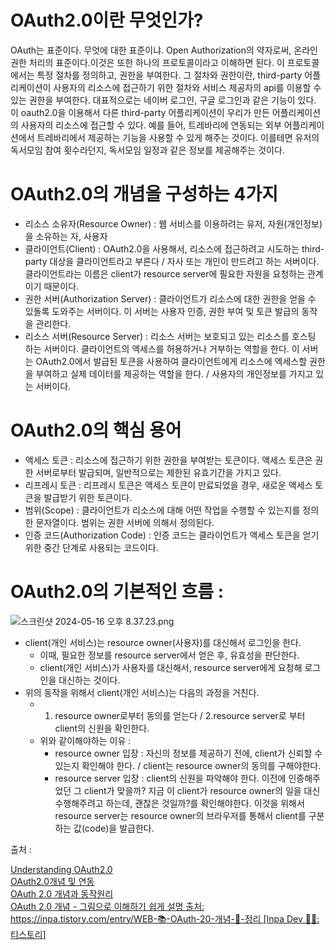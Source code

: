 # OAuth2.0이란 무엇인가?

OAuth는 표준이다. 무엇에 대한 표준이냐. Open Authorization의 약자로써, 온라인 권한 처리의 표준이다.이것은 또한 하나의 프로토콜이라고 이해하면 된다. 이 프로토콜에서는 특정 절차를 정의하고, 권한을 부여한다. 그 절차와 권한이란, third-party 어플리케이션이 사용자의 리소스에 접근하기 위한 절차와 서비스 제공자의 api를 이용할 수 있는 권한을 부여한다. 대표적으로는 네이버 로그인, 구글 로그인과 같은 기능이 있다.
이 oauth2.0을 이용해서 다른 third-party 어플리케이션이 우리가 만든 어플리케이션의 사용자의 리소스에 접근할 수 있다.
예를 들어, 트레바리에 연동되는 외부 어플리케이션에서 트레바리에서 제공하는 기능을 사용할 수 있게 해주는 것이다. 이를테면 유저의 독서모임 참여 횟수라던지, 독서모임 일정과 같은 정보를 제공해주는 것이다.

# OAuth2.0의 개념을 구성하는 4가지

- 리소스 소유자(Resource Owner) : 웹 서비스를 이용하려는 유저, 자원(개인정보)을 소유하는 자, 사용자
- 클라이언트(Client) : OAuth2.0을 사용해서, 리소스에 접근하려고 시도하는 third-party 대상을 클라이언트라고 부른다 / 자사 또는 개인이 만드려고 하는 서버이다. 클라이언트라는 이름은 client가 resource server에 필요한 자원을 요청하는 관계이기 때문이다.
- 권한 서버(Authorization Server) : 클라이언트가 리소스에 대한 권한을 얻을 수 있돌록 도와주는 서버이다. 이 서버는 사용자 인증, 권한 부여 및 토큰 발급의 동작을 관리한다.
- 리소스 서버(Resource Server) : 리소스 서버는 보호되고 있는 리소스를 호스팅 하는 서버이다. 클라이언트의 엑세스를 허용하거나 거부하는 역할을 한다. 이 서버는 OAuth2.0에서 발급된 토큰을 사용하여 클라이언트에게 리소스에 엑세스할 권한을 부여하고 실제 데이터를 제공하는 역할을 한다. / 사용자의 개인정보를 가지고 있는 서버이다.

# OAuth2.0의 핵심 용어

- 액세스 토큰 : 리소스에 접근하기 위한 권한을 부여받는 토큰이다. 액세스 토큰은 권한 서버로부터 발급되며, 일반적으로는 제한된 유효기간을 가지고 있다.
- 리프레시 토큰 : 리프레시 토큰은 액세스 토큰이 만료되었을 경우, 새로운 액세스 토큰을 발급받기 위한 토큰이다.
- 범위(Scope) : 클라이언트가 리소스에 대해 어떤 작업을 수행할 수 있는지를 정의한 문자열이다. 범위는 권한 서버에 의해서 정의된다.
- 인증 코드(Authorization Code) : 인증 코드는 클라이언트가 액세스 토큰을 얻기 위한 중간 단계로 사용되는 코드이다.

# OAuth2.0의 기본적인 흐름 :
![스크린샷 2024-05-16 오후 8.37.23.png](..%2F..%2F..%2F..%2Fvar%2Ffolders%2F9v%2F2v83_q1d1kjf9t587n8xll200000gn%2FT%2FTemporaryItems%2FNSIRD_screencaptureui_T6WyCF%2F%EC%8A%A4%ED%81%AC%EB%A6%B0%EC%83%B7%202024-05-16%20%EC%98%A4%ED%9B%84%208.37.23.png)

- client(개인 서비스)는 resource owner(사용자)를 대신해서 로그인을 한다.
    - 이때, 필요한 정보를 resource server에서 얻은 후, 유효성을 판단한다.
    - client(개인 서비스)가 사용자를 대신해서, resource server에게 요청해 로그인을 대신하는 것이다.
- 위의 동작을 위해서 client(개인 서비스)는 다음의 과정을 거친다.
    - 1. resource owner로부터 동의를 얻는다 / 2.resource server로 부터 client의 신원을 확인한다.
    - 위와 같이해야하는 이유 :
        - resource owner 입장 : 자신의 정보를 제공하기 전에, client가 신뢰할 수 있는지 확인해야 한다. / client는 resource owner의 동의를 구해야한다.
        - resource server 입장 : client의 신원을 파악해야 한다. 이전에 인증해주었던 그 client가 맞을까? 지금 이 client가 resource owner의 일을 대신 수행해주려고 하는데, 괜찮은 것일까?를 확인해야한다. 이것을 위해서 resource server는 resource owner의 브라우저를 통해서 client를 구분하는 값(code)을 발급한다.




출처 :

[Understanding OAuth2.0](https://medium.com/web-security/understanding-oauth2-a50f29f0fbf7) <br/>
[OAuth2.0개념 및 연동](https://guide.ncloud-docs.com/docs/b2bpls-oauth2) <br/>
[OAuth 2.0 개념과 동작원리](https://hudi.blog/oauth-2.0/) <br/>
[OAuth 2.0 개념 - 그림으로 이해하기 쉽게 설명
출처: https://inpa.tistory.com/entry/WEB-📚-OAuth-20-개념-💯-정리 [Inpa Dev 👨‍💻:티스토리]](https://inpa.tistory.com/entry/WEB-%F0%9F%93%9A-OAuth-20-%EA%B0%9C%EB%85%90-%F0%9F%92%AF-%EC%A0%95%EB%A6%AC)

